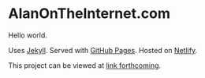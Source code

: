 # AlanOnTheInternet.com

Hello world.

Uses [Jekyll](https://jekyllrb.com). Served with [GitHub Pages](https://pages.github.com). Hosted on [Netlify](https://netlify.com).

This project can be viewed at [link forthcoming](https://ajnx.github.io).
